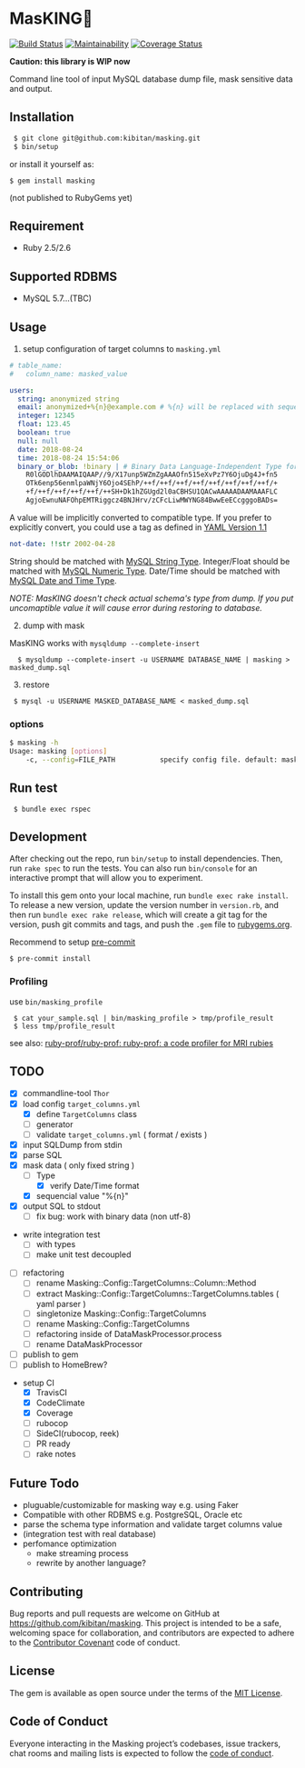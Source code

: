 # MasKING🤴
[![Build Status](https://travis-ci.org/kibitan/masking.svg?branch=master)](https://travis-ci.org/kibitan/masking)
[![Maintainability](https://api.codeclimate.com/v1/badges/290b3005ecc193a3d138/maintainability)](https://codeclimate.com/github/kibitan/masking/maintainability)
[![Coverage Status](https://coveralls.io/repos/github/kibitan/masking/badge.svg?branch=master)](https://coveralls.io/github/kibitan/masking?branch=master)

**Caution: this library is WIP now**

Command line tool of input MySQL database dump file, mask sensitive data and output.

## Installation



```bash
 $ git clone git@github.com:kibitan/masking.git
 $ bin/setup
```

or install it yourself as:

    $ gem install masking

(not published to RubyGems yet)

## Requirement

 * Ruby 2.5/2.6

## Supported RDBMS

 * MySQL 5.7...(TBC)

## Usage

1. setup configuration of target columns to `masking.yml`

  ```yaml
  # table_name:
  #   column_name: masked_value

  users:
    string: anonymized string
    email: anonymized+%{n}@example.com # %{n} will be replaced with sequential number
    integer: 12345
    float: 123.45
    boolean: true
    null: null
    date: 2018-08-24
    time: 2018-08-24 15:54:06
    binary_or_blob: !binary | # Binary Data Language-Independent Type for YAML™ Version 1.1: http://yaml.org/type/binary.html
      R0lGODlhDAAMAIQAAP//9/X17unp5WZmZgAAAOfn515eXvPz7Y6OjuDg4J+fn5
      OTk6enp56enmlpaWNjY6Ojo4SEhP/++f/++f/++f/++f/++f/++f/++f/++f/+
      +f/++f/++f/++f/++f/++SH+Dk1hZGUgd2l0aCBHSU1QACwAAAAADAAMAAAFLC
      AgjoEwnuNAFOhpEMTRiggcz4BNJHrv/zCFcLiwMWYNG84BwwEeECcgggoBADs=
  ```

A value will be implicitly converted to compatible type. If you prefer to explicitly convert, you could use a tag as defined in [YAML Version 1.1 ](http://yaml.org/spec/current.html#id2503753)

```yaml
not-date: !!str 2002-04-28
```

String should be matched with [MySQL String Type]( https://dev.mysql.com/doc/refman/8.0/en/string-type-overview.html). Integer/Float should be matched with [MySQL Numeric Type](https://dev.mysql.com/doc/refman/8.0/en/numeric-type-overview.html). Date/Time should be matched with [MySQL Date and Time Type](https://dev.mysql.com/doc/refman/8.0/en/date-and-time-type-overview.html).


*NOTE: MasKING doesn't check actual schema's type from dump. If you put uncomaptible value it will cause error during restoring to database.*

2. dump with mask

  MasKING works with `mysqldump --complete-insert`

  ```
    $ mysqldump --complete-insert -u USERNAME DATABASE_NAME | masking > masked_dump.sql
  ```

3. restore

  ```
   $ mysql -u USERNAME MASKED_DATABASE_NAME < masked_dump.sql
  ```

### options

```bash
$ masking -h
Usage: masking [options]
    -c, --config=FILE_PATH           specify config file. default: masking.yml
```


## Run test

```
 $ bundle exec rspec
```

## Development

After checking out the repo, run `bin/setup` to install dependencies. Then, run `rake spec` to run the tests. You can also run `bin/console` for an interactive prompt that will allow you to experiment.

To install this gem onto your local machine, run `bundle exec rake install`. To release a new version, update the version number in `version.rb`, and then run `bundle exec rake release`, which will create a git tag for the version, push git commits and tags, and push the `.gem` file to [rubygems.org](https://rubygems.org).


Recommend to setup [pre-commit](https://github.com/jish/pre-commit)

```
$ pre-commit install
```

### Profiling

use `bin/masking_profile`

```
 $ cat your_sample.sql | bin/masking_profile > tmp/profile_result
 $ less tmp/profile_result
```

see also: [ruby-prof/ruby-prof: ruby-prof: a code profiler for MRI rubies](https://github.com/ruby-prof/ruby-prof)

## TODO

 - [x] commandline-tool `Thor`
 - [x] load config `target_columns.yml`
   - [x] define `TargetColumns` class
   - [ ] generator
   - [ ] validate `target_columns.yml` ( format / exists )
 - [x] input SQLDump from stdin
 - [x] parse SQL
 - [x] mask data ( only fixed string )
   - [ ] Type
     - [x] verify Date/Time format
   - [x] sequencial value "%{n}"
 - [x] output SQL to stdout
   - [ ] fix bug: work with binary data (non utf-8)
 - write integration test
   - [ ] with types
   - [ ] make unit test decoupled
 - [ ] refactoring
   - [ ] rename Masking::Config::TargetColumns::Column::Method
   - [ ] extract Masking::Config::TargetColumns::TargetColumns.tables ( yaml parser )
   - [ ] singletonize Masking::Config::TargetColumns
   - [ ] rename Masking::Config::TargetColumns
   - [ ] refactoring inside of DataMaskProcessor.process
   - [ ] rename DataMaskProcessor
 - [ ] publish to gem
 - [ ] publish to HomeBrew?

 - setup CI
   - [x] TravisCI
   - [x] CodeClimate
   - [x] Coverage
   - [ ] rubocop
   - [ ] SideCI(rubocop, reek)
   - [ ] PR ready
   - [ ] rake notes

## Future Todo

 - pluguable/customizable for masking way e.g. using Faker
 - Compatible with other RDBMS e.g. PostgreSQL, Oracle etc
 - parse the schema type information and validate target columns value
 - (integration test with real database)
 - perfomance optimization
   - make streaming process
   - rewrite by another language?

## Contributing

Bug reports and pull requests are welcome on GitHub at https://github.com/kibitan/masking. This project is intended to be a safe, welcoming space for collaboration, and contributors are expected to adhere to the [Contributor Covenant](http://contributor-covenant.org) code of conduct.

## License

The gem is available as open source under the terms of the [MIT License](https://opensource.org/licenses/MIT).

## Code of Conduct

Everyone interacting in the Masking project’s codebases, issue trackers, chat rooms and mailing lists is expected to follow the [code of conduct](https://github.com/kibitan/masking/blob/master/CODE_OF_CONDUCT.md).
